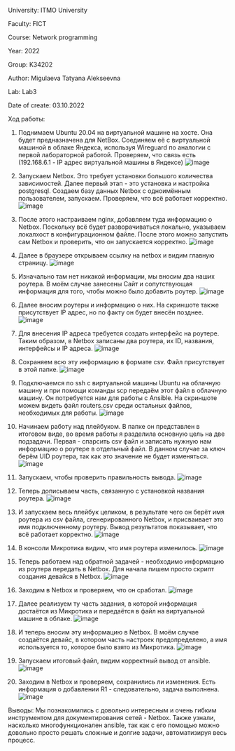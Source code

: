 University: ITMO University

Faculty: FICT

Course: Network programming

Year: 2022

Group: K34202

Author: Migulaeva Tatyana Alekseevna

Lab: Lab3

Date of create: 03.10.2022

Ход работы:

1. Поднимаем Ubuntu 20.04 на виртуальной машине на хосте. Она будет предназначена для NetBox. Соединяем её с виртуальной машиной в облаке Яндекса, используя Wireguard по аналогии с первой лабораторной работой. Проверяем, что связь есть (192.168.6.1 - IP адрес виртуальной машины в Яндексе)
![image](https://user-images.githubusercontent.com/64036217/194377252-084db740-88d7-4b89-b0de-f97912c0c85c.png)

2. Запускаем Netbox. Это требует установки большого количества зависимостей. Далее первый этап - это установка и настройка postgresql. Создаем базу данных Netbox с одноимённым пользователем, запускаем. Проверяем, что всё работает корректно.
![image](https://user-images.githubusercontent.com/64036217/194378936-24a0cf74-a20f-438f-9113-5343a98241e5.png)

3. После этого настраиваем nginx, добавляем туда информацию о Netbox. Поскольку всё будет разворачиваться локально, указываем локалхост в конфигурационном файле. После этого можно запустить сам Netbox и проверить, что он запускается корректно.
![image](https://user-images.githubusercontent.com/64036217/194379277-8eac3647-3920-41a4-aa20-9dc809838dd1.png)

4. Далее в браузере открываем ссылку на netbox и видим главную страницу.
![image](https://user-images.githubusercontent.com/64036217/194379601-f50b13b2-c3d5-47f2-82f3-92ac651d700e.png)

5. Изначально там нет никакой информации, мы вносим два наших роутера. В моём случае занесены Сайт и сопутствующая информация для того, чтобы можно было добавить роутер.
![image](https://user-images.githubusercontent.com/64036217/194379846-cccbe42f-d551-488e-8a76-46687ec0e858.png)

6. Далее вносим роутеры и информацию о них. На скриншоте также присутствует IP адрес, но по факту он будет внесён позднее.
![image](https://user-images.githubusercontent.com/64036217/194380018-930ebe06-6dfe-4ad5-ae28-138d96ad8b09.png)

7. Для внесения IP адреса требуется создать интерфейс на роутере. Таким образом, в Netbox записаны два роутера, их ID, названия, интерфейсы и IP адреса.
![image](https://user-images.githubusercontent.com/64036217/194380251-da451d29-f3e8-4562-b3c2-7c4738b3d01b.png)

8. Сохраняем всю эту информацию в формате csv. Файл присутствует в этой папке.
![image](https://user-images.githubusercontent.com/64036217/194380628-3d8b086d-1605-41b0-a034-3a3badaf0123.png)

9. Подключаемся по ssh с виртуальной машины Ubuntu на облачную машину и при помощи команды scp передаём этот файл в облачную машину. Он потребуется нам для работы с Ansible. На скриншоте можем видеть файл routers.csv среди остальных файлов, необходимых для работы.
![image](https://user-images.githubusercontent.com/64036217/194381120-2c5298ec-7423-4728-9563-b5565c4b24a1.png)

10. Начинаем работу над плейбуком. В папке он представлен в итоговом виде, во время работы я разделила основную цель на две подзадачи. Первая - спарсить csv файл и записать нужную нам информацию о роутере в отдельный файл. В данном случае за ключ берём UID роутера, так как это значение не будет изменяться. 
![image](https://user-images.githubusercontent.com/64036217/194402368-d1738efa-38bc-44cd-b53b-e98a72718afe.png)

 11. Запускаем, чтобы проверить правильность вывода. 
![image](https://user-images.githubusercontent.com/64036217/194403843-c4daa1ec-4d2f-4bf4-b0be-f8d548d9f9f1.png)

12. Теперь дописываем часть, связанную с установкой названия роутера. 
![image](https://user-images.githubusercontent.com/64036217/194403989-938ad699-da86-432f-9eb0-b6abc7afd868.png)

13. И запускаем весь плейбук целиком, в результате чего он берёт имя роутера из csv файла, сгенерированного Netbox, и присваивает это имя подключенному роутеру. Вывод результатов показывает, что всё работает корректно.
![image](https://user-images.githubusercontent.com/64036217/194404520-edba1430-fd53-449d-a488-5e972ed20116.png)

14. В консоли Микротика видим, что имя роутера изменилось.
![image](https://user-images.githubusercontent.com/64036217/194404787-4148d97c-f7c9-4e4d-9cfd-9105555c407f.png)

15. Теперь работаем над обратной задачей - необходимо информацию из роутера передать в Netbox. Для начала пишем просто скрипт создания девайся в Netbox.
![image](https://user-images.githubusercontent.com/64036217/194421508-7862a337-5076-4d4f-acb1-dd8ba3bb1962.png)


16. Заходим в Netbox и проверяем, что он сработал.
![image](https://user-images.githubusercontent.com/64036217/194421587-d87db243-e3cc-4aa1-86cb-1c0a05c47d7c.png)


17. Далее реализуем ту часть задания, в которой информация достаётся из Микротика и передаётся в файл на виртуальной машине в облаке.
![image](https://user-images.githubusercontent.com/64036217/194421740-88445f17-6bcc-4610-8a91-cda9670c1ad6.png)

18. И теперь вносим эту информацию в Netbox. В моём случае создаётся девайс, в котором часть настроек предопределено, а имя используется то, которое было взято из Микротика.
![image](https://user-images.githubusercontent.com/64036217/194523997-e84c9144-d7a4-4ef5-804d-4c4f8e48b716.png)

19. Запускаем итоговый файл, видим корректный вывод от ansible.
![image](https://user-images.githubusercontent.com/64036217/194524185-56b8ac3b-7eee-4ea9-92a4-7e234235267b.png)

20. Заходим в Netbox и проверяем, сохранились ли изменения. Есть информация о добавлении R1 - следовательно, задача выполнена.
![image](https://user-images.githubusercontent.com/64036217/194524344-07a89a41-ad9f-4a86-a861-14250e913655.png)

Выводы: Мы познакомились с довольно интересным и очень гибким инструментом для документирования сетей - Netbox. Также узнали, насколько многофункционален ansible, так как с его помощью можно довольно просто решать сложные и долгие задачи, автоматизируя весь процесс.

